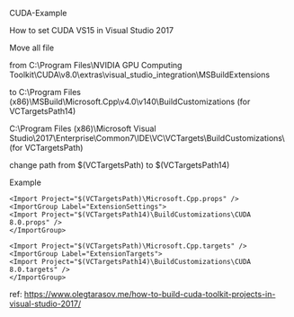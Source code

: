 CUDA-Example



How to set CUDA VS15 in Visual Studio 2017

Move all file 

from
C:\Program Files\NVIDIA GPU Computing Toolkit\CUDA\v8.0\extras\visual_studio_integration\MSBuildExtensions

to
C:\Program Files (x86)\MSBuild\Microsoft.Cpp\v4.0\v140\BuildCustomizations (for VCTargetsPath14)

C:\Program Files (x86)\Microsoft Visual Studio\2017\Enterprise\Common7\IDE\VC\VCTargets\BuildCustomizations\ (for VCTargetsPath)


change path from $(VCTargetsPath) to $(VCTargetsPath14)

Example

```
<Import Project="$(VCTargetsPath)\Microsoft.Cpp.props" />
<ImportGroup Label="ExtensionSettings">
<Import Project="$(VCTargetsPath14)\BuildCustomizations\CUDA 8.0.props" />
</ImportGroup>

<Import Project="$(VCTargetsPath)\Microsoft.Cpp.targets" />
<ImportGroup Label="ExtensionTargets">
<Import Project="$(VCTargetsPath14)\BuildCustomizations\CUDA 8.0.targets" />
</ImportGroup>
```
ref: https://www.olegtarasov.me/how-to-build-cuda-toolkit-projects-in-visual-studio-2017/